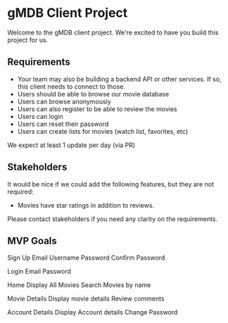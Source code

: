 # gMDB Client Project

Welcome to the gMDB client project. We're excited to have you build this project for us.

## Requirements

- Your team may also be building a backend API or other services. If so, this client needs to connect to those.
- Users should be able to browse our movie database
- Users can browse anonymously
- Users can also register to be able to review the movies
- Users can login
- Users can reset their password
- Users can create lists for movies (watch list, favorites, etc)

We expect at least 1 update per day (via PR)

## Stakeholders

It would be nice if we could add the following features, but they are not required:

- Movies have star ratings in addition to reviews.

Please contact stakeholders if you need any clarity on the requirements.



## MVP Goals

Sign Up
     Email
     Username 
     Password
     Confirm Password

Login
    Email
    Password

Home
    Display All Movies
    Search Movies by name 

Movie Details
    Display movie details
    Review comments

Account Details
    Display Account details
    Change Password
      
